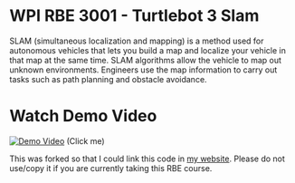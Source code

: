 # WPI RBE 3001 - Turtlebot 3 Slam

SLAM (simultaneous localization and mapping) is a method used for autonomous vehicles that lets you build a map and localize your vehicle in that map at the same time. SLAM algorithms allow the vehicle to map out unknown environments. Engineers use the map information  to carry out tasks such as path planning and obstacle avoidance.

# Watch Demo Video
[![Demo Video](https://i.ibb.co/Bg6krnr/RBE-3002-Demo-Thumnail.jpg)](https://youtu.be/R8tJ0mjwc7s)
(Click me)

This was forked so that I could link this code in [my website](https://kohmeik.com). Please do not use/copy it if you are currently taking this RBE course.
